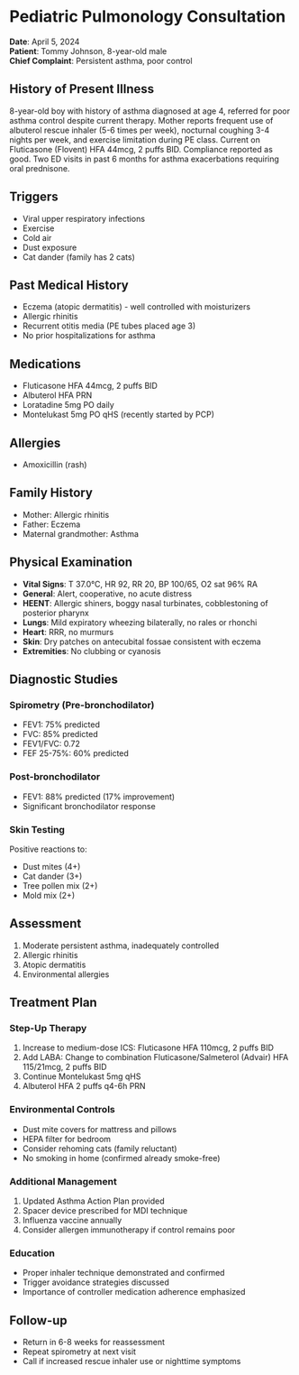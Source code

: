 # Pediatric Pulmonology Consultation
**Date**: April 5, 2024  
**Patient**: Tommy Johnson, 8-year-old male  
**Chief Complaint**: Persistent asthma, poor control

## History of Present Illness
8-year-old boy with history of asthma diagnosed at age 4, referred for poor asthma control despite current therapy. Mother reports frequent use of albuterol rescue inhaler (5-6 times per week), nocturnal coughing 3-4 nights per week, and exercise limitation during PE class. Current on Fluticasone (Flovent) HFA 44mcg, 2 puffs BID. Compliance reported as good. Two ED visits in past 6 months for asthma exacerbations requiring oral prednisone.

## Triggers
- Viral upper respiratory infections
- Exercise
- Cold air
- Dust exposure
- Cat dander (family has 2 cats)

## Past Medical History
- Eczema (atopic dermatitis) - well controlled with moisturizers
- Allergic rhinitis
- Recurrent otitis media (PE tubes placed age 3)
- No prior hospitalizations for asthma

## Medications
- Fluticasone HFA 44mcg, 2 puffs BID
- Albuterol HFA PRN
- Loratadine 5mg PO daily
- Montelukast 5mg PO qHS (recently started by PCP)

## Allergies
- Amoxicillin (rash)

## Family History
- Mother: Allergic rhinitis
- Father: Eczema
- Maternal grandmother: Asthma

## Physical Examination
- **Vital Signs**: T 37.0°C, HR 92, RR 20, BP 100/65, O2 sat 96% RA
- **General**: Alert, cooperative, no acute distress
- **HEENT**: Allergic shiners, boggy nasal turbinates, cobblestoning of posterior pharynx
- **Lungs**: Mild expiratory wheezing bilaterally, no rales or rhonchi
- **Heart**: RRR, no murmurs
- **Skin**: Dry patches on antecubital fossae consistent with eczema
- **Extremities**: No clubbing or cyanosis

## Diagnostic Studies
### Spirometry (Pre-bronchodilator)
- FEV1: 75% predicted
- FVC: 85% predicted
- FEV1/FVC: 0.72
- FEF 25-75%: 60% predicted

### Post-bronchodilator
- FEV1: 88% predicted (17% improvement)
- Significant bronchodilator response

### Skin Testing
Positive reactions to:
- Dust mites (4+)
- Cat dander (3+)
- Tree pollen mix (2+)
- Mold mix (2+)

## Assessment
1. Moderate persistent asthma, inadequately controlled
2. Allergic rhinitis
3. Atopic dermatitis
4. Environmental allergies

## Treatment Plan

### Step-Up Therapy
1. Increase to medium-dose ICS: Fluticasone HFA 110mcg, 2 puffs BID
2. Add LABA: Change to combination Fluticasone/Salmeterol (Advair) HFA 115/21mcg, 2 puffs BID
3. Continue Montelukast 5mg qHS
4. Albuterol HFA 2 puffs q4-6h PRN

### Environmental Controls
- Dust mite covers for mattress and pillows
- HEPA filter for bedroom
- Consider rehoming cats (family reluctant)
- No smoking in home (confirmed already smoke-free)

### Additional Management
1. Updated Asthma Action Plan provided
2. Spacer device prescribed for MDI technique
3. Influenza vaccine annually
4. Consider allergen immunotherapy if control remains poor

### Education
- Proper inhaler technique demonstrated and confirmed
- Trigger avoidance strategies discussed
- Importance of controller medication adherence emphasized

## Follow-up
- Return in 6-8 weeks for reassessment
- Repeat spirometry at next visit
- Call if increased rescue inhaler use or nighttime symptoms